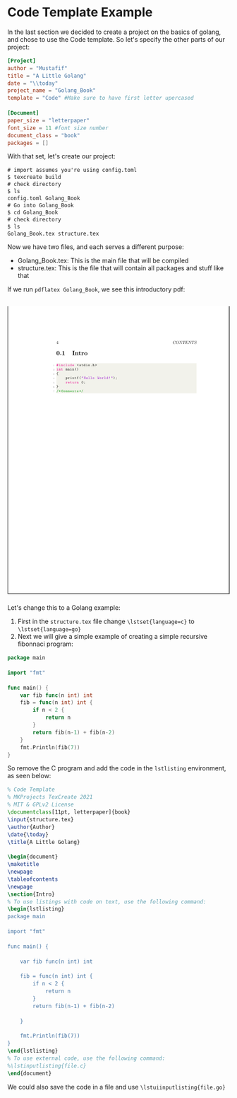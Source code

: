 # Code Template Example
In the last section we decided to create a project on the basics of 
golang, and chose to use the Code template. So let's specify the other parts of our project: 

```toml
[Project]
author = "Mustafif"
title = "A Little Golang"
date = "\\today"
project_name = "Golang_Book"
template = "Code" #Make sure to have first letter upercased

[Document]
paper_size = "letterpaper"
font_size = 11 #font size number
document_class = "book"
packages = []
```
With that set, let's create our project:
```shell
# import assumes you're using config.toml
$ texcreate build
# check directory
$ ls
config.toml Golang_Book
# Go into Golang_Book
$ cd Golang_Book
# check directory
$ ls
Golang_Book.tex structure.tex
```
Now we have two files, and each serves a different purpose: 
- Golang_Book.tex: This is the main file that will be compiled
- structure.tex: This is the file that will contain all packages and stuff like that

If we run `pdflatex Golang_Book`, we see this introductory pdf:


![Code Example](pics/code-example.png)
---
Let's change this to a Golang example: 
1. First in the `structure.tex` file change `\lstset{language=c}` to `\lstset{language=go}`
2. Next we will give a simple example of creating a simple recursive fibonnaci program:
```go
package main

import "fmt"

func main() {
    var fib func(n int) int
    fib = func(n int) int {
        if n < 2 {
            return n
        }
        return fib(n-1) + fib(n-2)
    }
    fmt.Println(fib(7))
}
```

So remove the C program and add the code in the `lstlisting` environment, as seen below:
```latex
% Code Template 
% MKProjects TexCreate 2021 
% MIT & GPLv2 License
\documentclass[11pt, letterpaper]{book}
\input{structure.tex}
\author{Author}
\date{\today}
\title{A Little Golang}

\begin{document}
\maketitle
\newpage
\tableofcontents
\newpage
\section{Intro}
% To use listings with code on text, use the following command:
\begin{lstlisting}
package main

import "fmt"

func main() {

    var fib func(n int) int

    fib = func(n int) int {
        if n < 2 {
            return n
        }
        return fib(n-1) + fib(n-2)

    }

    fmt.Println(fib(7))
}
\end{lstlisting}
% To use external code, use the following command:
%\lstinputlisting{file.c}
\end{document}
```
We could also save the code in a file and use `\lstuiinputlisting{file.go}`
